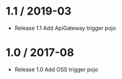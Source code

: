 1.1 / 2019-03
==================

  * Release 1.1 Add ApiGateway trigger pojo

1.0 / 2017-08
==================

  * Release 1.0 Add OSS trigger pojo
